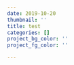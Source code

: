 ```yaml
---
date: 2019-10-20
thumbnail: ''
title: test
categories: []
project_bg_color: ''
project_fg_color: ''

---
```

